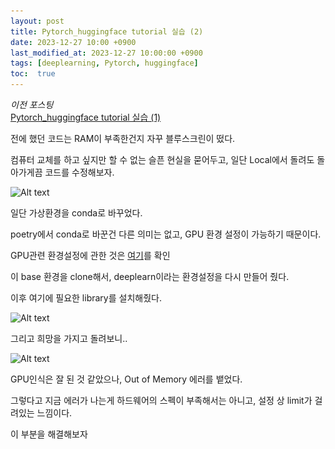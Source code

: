 ```yaml
---
layout: post
title: Pytorch_huggingface tutorial 실습 (2)
date: 2023-12-27 10:00 +0900
last_modified_at: 2023-12-27 10:00:00 +0900
tags: [deeplearning, Pytorch, huggingface]
toc:  true
---
```


*이전 포스팅*<br>
<a href = 'https://streetlamplee.github.io/2023/12/26/Pytorch_huggingface_tutorial/'>Pytorch_huggingface tutorial 실습 (1)</a>

전에 했던 코드는 RAM이 부족한건지 자꾸 블루스크린이 떴다.

컴퓨터 교체를 하고 싶지만 할 수 없는 슬픈 현실을 묻어두고, 일단 Local에서 돌려도 돌아가게끔 코드를 수정해보자.

![Alt text](\..\img\DL4-12.png)

일단 가상환경을 conda로 바꾸었다.

poetry에서 conda로 바꾼건 다른 의미는 없고, GPU 환경 설정이 가능하기 때문이다.

GPU관련 환경설정에 관한 것은 <a href ='https://streetlamplee.github.io/2023/12/26/Pytorch_env_config/'>여기</a>를 확인

이 base 환경을 clone해서, deeplearn이라는 환경설정을 다시 만들어 줬다.

이후 여기에 필요한 library를 설치해줬다.

![Alt text](\..\img\DL4-13.png)

그리고 희망을 가지고 돌려보니..

![Alt text](\..\img\DL4-14.png)

GPU인식은 잘 된 것 같았으나, Out of Memory 에러를 뱉었다.

그렇다고 지금 에러가 나는게 하드웨어의 스펙이 부족해서는 아니고, 설정 상 limit가 걸려있는 느낌이다.

이 부분을 해결해보자